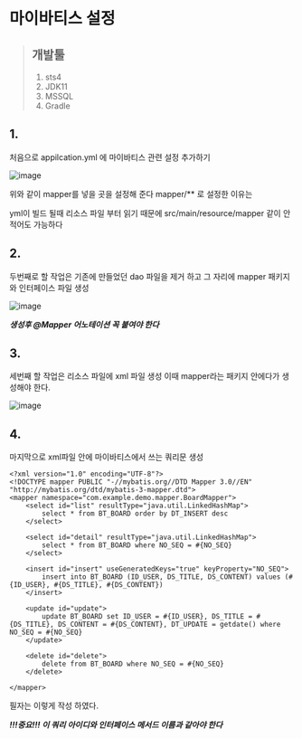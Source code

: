 # 마이바티스 설정

> ## 개발툴
>   1. sts4
>   2. JDK11
>   3. MSSQL
>   4. Gradle

## 1.
처음으로 appilcation.yml 에 마이바티스 관련 설정 추가하기

![image](https://user-images.githubusercontent.com/85658845/174263068-c4e84df2-ebfb-4d41-a96d-d23b2559ebbf.png)

위와 같이 mapper를 넣을 곳을 설정해 준다
mapper/** 로 설정한 이유는

yml이 빌드 될때 리소스 파일 부터 읽기 때문에 src/main/resource/mapper 같이 안적어도 가능하다

## 2. 

두번째로 할 작업은 기존에 만들었던 dao 파일을 제거 하고 그 자리에 mapper 패키지와 인터페이스 파일 생성

![image](https://user-images.githubusercontent.com/85658845/174263652-662b5d82-1614-48d9-bf3f-41040986bd09.png)

***생성후 @Mapper 어노테이션 꼭 붙여야 한다***

## 3.

세번째 할 작업은 리소스 파일에 xml 파일 생성 이때 mapper라는 패키지 안에다가 생성해야 한다.

![image](https://user-images.githubusercontent.com/85658845/174264046-5166dc55-4d3f-49a5-9f2a-92dcb5a616f9.png)

## 4.

마지막으로 xml파일 안에 마이바티스에서 쓰는 쿼리문 생성


```
<?xml version="1.0" encoding="UTF-8"?>
<!DOCTYPE mapper PUBLIC "-//mybatis.org//DTD Mapper 3.0//EN" "http://mybatis.org/dtd/mybatis-3-mapper.dtd">
<mapper namespace="com.example.demo.mapper.BoardMapper">
    <select id="list" resultType="java.util.LinkedHashMap">
        select * from BT_BOARD order by DT_INSERT desc
    </select>
    
    <select id="detail" resultType="java.util.LinkedHashMap">
    	select * from BT_BOARD where NO_SEQ = #{NO_SEQ}
    </select>
    
    <insert id="insert" useGeneratedKeys="true" keyProperty="NO_SEQ">
    	insert into BT_BOARD (ID_USER, DS_TITLE, DS_CONTENT) values (#{ID_USER}, #{DS_TITLE}, #{DS_CONTENT})
    </insert>
    
    <update id="update">
    	update BT_BOARD set ID_USER = #{ID_USER}, DS_TITLE = #{DS_TITLE}, DS_CONTENT = #{DS_CONTENT}, DT_UPDATE = getdate() where NO_SEQ = #{NO_SEQ}
    </update>
    
    <delete id="delete">
    	delete from BT_BOARD where NO_SEQ = #{NO_SEQ}
    </delete>
    
</mapper>
```
필자는 이렇게 작성 하였다.

***!!!중요!!! 이 쿼리 아이디와 인터페이스 메서드 이름과 같아야 한다***

